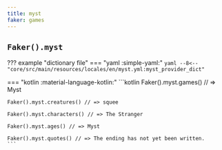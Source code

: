 ```yaml
---
title: myst
faker: games
---
```


## `Faker().myst`

??? example "dictionary file"
    === "yaml :simple-yaml:"
        ```yaml
        --8<-- "core/src/main/resources/locales/en/myst.yml:myst_provider_dict"
        ```

=== "kotlin :material-language-kotlin:"
    ```kotlin
    Faker().myst.games() // => Myst

    Faker().myst.creatures() // => squee

    Faker().myst.characters() // => The Stranger

    Faker().myst.ages() // => Myst

    Faker().myst.quotes() // => The ending has not yet been written.
    ```
